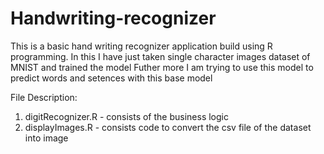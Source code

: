 # Handwriting-recognizer
This is a basic hand writing recognizer application build using R programming.
In this I have just taken single character images dataset of MNIST and trained the model
Futher more I am trying to use this model to predict words and setences with this base model

File Description:
1. digitRecognizer.R - consists of the business logic
2. displayImages.R - consists code to convert the csv file of the dataset into image
